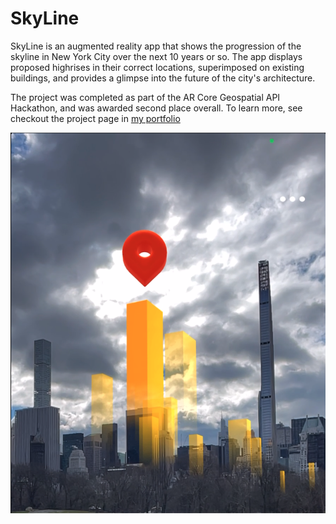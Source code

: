 # SkyLine

SkyLine is an augmented reality app that shows the progression of the skyline in New York City over the next 10 years or so. The app displays proposed highrises in their correct locations, superimposed on existing buildings, and provides a glimpse into the future of the city's architecture. 

The project was completed as part of the AR Core Geospatial API Hackathon, and was awarded second place overall. To learn more, see checkout the project page in [my portfolio](https://www.samstrong.design/skyline)

![](Assets/0_Images/central-park.png)
